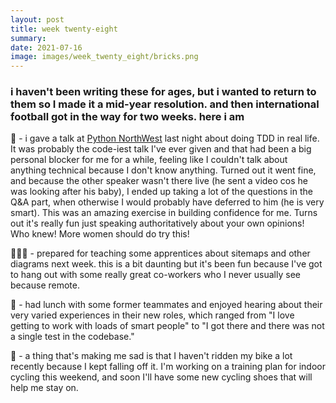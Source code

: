 ```yaml
---
layout: post
title: week twenty-eight
summary:  
date: 2021-07-16
image: images/week_twenty_eight/bricks.png
---
```


### i haven't been writing these for ages, but i wanted to return to them so I made it a mid-year resolution. and then international football got in the way for two weeks. here i am

🐍 - i gave a talk at [Python NorthWest](https://twitter.com/pythonnw) last night about doing TDD in real life. It was probably the code-iest talk I've ever given and that had been a big personal blocker for me for a while, feeling like I couldn't talk about anything technical because I don't know anything. Turned out it went fine, and because the other speaker wasn't there live (he sent a video cos he was looking after his baby), I ended up taking a lot of the questions in the Q&A part, when otherwise I would probably have deferred to him (he is very smart). This was an amazing exercise in building confidence for me. Turns out it's really fun just speaking authoritatively about your own opinions! Who knew! More women should do try this!

👩🏼‍🏫 - prepared for teaching some apprentices about sitemaps and other diagrams next week. this is a bit daunting but it's been fun because I've got to hang out with some really great co-workers who I never usually see because remote.

🍛 - had lunch with some former teammates and enjoyed hearing about their very varied experiences in their new roles, which ranged from "I love getting to work with loads of smart people" to "I got there and there was not a single test in the codebase."

🤕 - a thing that's making me sad is that I haven't ridden my bike a lot recently because I kept falling off it. I'm working on a training plan for indoor cycling this weekend, and soon I'll have some new cycling shoes that will help me stay on.